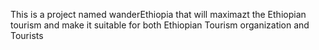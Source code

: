 This is a project named wanderEthiopia that will maximazt the Ethiopian tourism and make it suitable for both Ethiopian Tourism organization and Tourists
